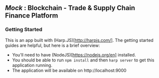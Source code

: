 ## _Mock_ : Blockchain - Trade & Supply Chain Finance Platform

### Getting Started

This is an app built with (Harp.JS)[http://harpjs.com/].
The getting started guides are helpful, but here is a brief overview:
- You'll need to have (NodeJS)[https://nodejs.org/en] installed.
- You should be able to run `npm install` and then `harp server` to get this application running.
- The application will be available on http://localhost:9000
